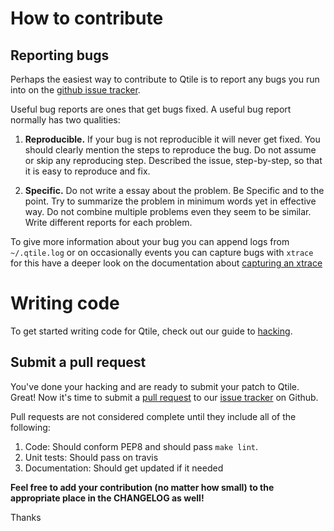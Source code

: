 # How to contribute

Reporting bugs
--------------

Perhaps the easiest way to contribute to Qtile is to report any bugs you
run into on the [github issue tracker](https://github.com/qtile/qtile/issues).

Useful bug reports are ones that get bugs fixed. A useful bug report normally
has two qualities:

1. **Reproducible.** If your bug is not reproducible it will never get fixed.
   You should clearly mention the steps to reproduce the bug. Do not assume or
   skip any reproducing step. Described the issue, step-by-step, so that it is
   easy to reproduce and fix.

2. **Specific.** Do not write a essay about the problem. Be Specific and to the
   point. Try to summarize the problem in minimum words yet in effective way.
   Do not combine multiple problems even they seem to be similar. Write
   different reports for each problem.

To give more information about your bug you can append logs from `~/.qtile.log`
or on occasionally events you can capture bugs with `xtrace` for this have a deeper 
look on the documentation about [capturing an xtrace](http://qtile.readthedocs.org/en/latest/manual/hacking.html#capturing-an-xtrace)

Writing code
============

To get started writing code for Qtile, check out our guide to [hacking](http://qtile.readthedocs.org/en/latest/manual/hacking.html).

Submit a pull request
---------------------

You've done your hacking and are ready to submit your patch to Qtile. Great!
Now it's time to submit a [pull request](https://help.github.com/articles/using-pull-requests)
to our [issue tracker](https://github.com/qtile/qtile/issues) on Github.

Pull requests are not considered complete until they include all of the
following:

1. Code: Should conform PEP8 and should pass `make lint`.
2. Unit tests: Should pass on travis
3. Documentation: Should get updated if it needed

**Feel free to add your contribution (no matter how small) to the appropriate
place in the CHANGELOG as well!**

Thanks
